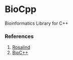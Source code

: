 # BioCpp
Bioinformatics Library for C++

### References
1. [Rosalind](http://rosalind.info)
2. [BioC++](http://biocpp.sourceforge.net)